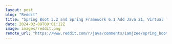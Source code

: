 ```yaml
---
layout: post
blog: "Reddit"
title: "Spring Boot 3.2 and Spring Framework 6.1 Add Java 21, Virtual Threads, and CRaC"
date: 2024-02-09T09:01:12Z
image: images/reddit.png
remote_url: "https://www.reddit.com/r/java/comments/1amjzee/spring_boot_32_and_spring_framework_61_add_java/"
---
```

